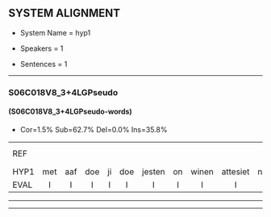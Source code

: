 
## SYSTEM ALIGNMENT

- System Name = hyp1

- Speakers = 1

- Sentences = 1

---

### S06C018V8_3+4LGPseudo

#### (S06C018V8_3+4LGPseudo-words)

- Cor=1.5%	Sub=62.7%	Del=0.0%	Ins=35.8%

|  |  |  |  |  |  |  |  |  |  |  |  |  |  |  |  |  |  |  |  |  |  |  |  |  |  |  |  |  |  |  |  |  |  |  |  |  |  |  |  |  |  |  |  |  |  |  |  |  |  |  |  |  |  |  |  |  |  |  |  |  |  |  |  |  |  |  |  |
|:--- |:---:|:---:|:---:|:---:|:---:|:---:|:---:|:---:|:---:|:---:|:---:|:---:|:---:|:---:|:---:|:---:|:---:|:---:|:---:|:---:|:---:|:---:|:---:|:---:|:---:|:---:|:---:|:---:|:---:|:---:|:---:|:---:|:---:|:---:|:---:|:---:|:---:|:---:|:---:|:---:|:---:|:---:|:---:|:---:|:---:|:---:|:---:|:---:|:---:|:---:|:---:|:---:|:---:|:---:|:---:|:---:|:---:|:---:|:---:|:---:|:---:|:---:|:---:|:---:|:---:|:---:|:---:|
| REF |  |  |  |  |  |  |  |  |  |  |  |  |  |  |  |  |  | ometuif | toejietsen | * | oonwijlen | jattesiet | nurudien | stoenydaas | deuveltek | juitonie | gevijdel | sidowaan | spekkeraai | wachteniek | verpierik | nappegreeuw | mantaroen | schielendaspen | crobeklunker | kabbestepen | verwarig*(verwarring) | ooiebiekje | fandelig | jalekrewen | smoralij | zeekvlachine | * | kanaroe | toineetlijgen | meitsegrok | kantelogsten |  |  |  |  |  |  |  | ondermind | choporatie | zennebral | ijraspangen | blottenduuf | girdofhaalder | * | tobbermoeit | poentalschouden | havedil | verbrakkertje | gerauwejaak | hapeneren |
| HYP1 | met | aaf | doe | ji | doe | jesten | on | winen | attesiet | nor | u | dien | sdoen | jij | daars? | deuveltrk | je | oni | jevedel | sev | dov | waiv | sprikerai | wachten | niek | verpirik | napargeomantaro | ee | daen | groeeen | kappeskepen | verwarring | ooibeekje | vandeli | elkerleeen | s | moralan | ché | fla | kaflagine | kanagrou | doe | jij | nie | ijgen | mijteo | kantelogsten | ondermidden | oporatie | ci | a | bral | ispa | loton | da | kril | krit | do | halder | toberboit | boidolschouwer | avedel | verbrakerijtje | gouwen | jaar | happen | diren |
| EVAL | I | I | I | I | I | I | I | I | I | I | I | I | I | I | I | I | I | S | S | S | S | S | S | S | S | S | S | S | S | S | S | S | S | S | S | S | S | S | S | S | S | S | S | S | S | S |  | I | I | I | I | I | I | I | S | S | S | S | S | S | S | S | S | S | S | S | S |
---

---
